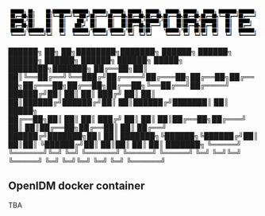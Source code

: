 
![Alt text](/blitzcorp.png?raw=true "Header")

██████╗ ██╗     ██╗████████╗███████╗ ██████╗ ██████╗ ██████╗ ██████╗  ██████╗ ██████╗  █████╗ ████████╗███████╗
██╔══██╗██║     ██║╚══██╔══╝╚══███╔╝██╔════╝██╔═══██╗██╔══██╗██╔══██╗██╔═══██╗██╔══██╗██╔══██╗╚══██╔══╝██╔════╝
██████╔╝██║     ██║   ██║     ███╔╝ ██║     ██║   ██║██████╔╝██████╔╝██║   ██║██████╔╝███████║   ██║   █████╗  
██╔══██╗██║     ██║   ██║    ███╔╝  ██║     ██║   ██║██╔══██╗██╔═══╝ ██║   ██║██╔══██╗██╔══██║   ██║   ██╔══╝  
██████╔╝███████╗██║   ██║   ███████╗╚██████╗╚██████╔╝██║  ██║██║     ╚██████╔╝██║  ██║██║  ██║   ██║   ███████╗
╚═════╝ ╚══════╝╚═╝   ╚═╝   ╚══════╝ ╚═════╝ ╚═════╝ ╚═╝  ╚═╝╚═╝      ╚═════╝ ╚═╝  ╚═╝╚═╝  ╚═╝   ╚═╝   ╚══════╝
                                                                                                               

OpenIDM docker container
-----------------------

TBA
